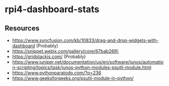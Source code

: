 # rpi4-dashboard-stats
## Resources
- https://www.syncfusion.com/kb/10833/drag-and-drop-widgets-with-dashboard (Probably)
- https://snippet.webix.com/gallery/core/67bab269\
- https://gridstackjs.com/ (Probably)
- https://www.juniper.net/documentation/us/en/software/junos/automation-scripting/topics/task/junos-python-modules-psutil-module.html
- https://www.pythonparatodo.com/?p=236
- https://www.geeksforgeeks.org/psutil-module-in-python/